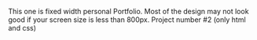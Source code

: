 This one is fixed width personal Portfolio. Most of the design may not look good if your screen size is less than 800px. Project number #2 (only html and css)

